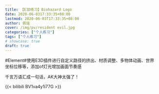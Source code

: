 ```yaml
---
title: 【E3D练习】Biohazard Logo
date: 2020-06-0317:33:35+08:00
lastmod: 2020-06-03T17:33:35+08:00
author: 佩瑶
cover: /img/pv/resident evil.jpg
categories: ["个人练习"]
tags: ["个人练习"]
# showcase: true
draft: true
---
```


#Element#使用E3D插件进行自定义路径的挤出、材质调整、多物体动画、世界坐标位移等，添加of灯光增加画面节奏感

<!--more-->

千言万语汇成一句话，AK大神太强了！

{{< bilibili BV1va4y1i77G >}}

